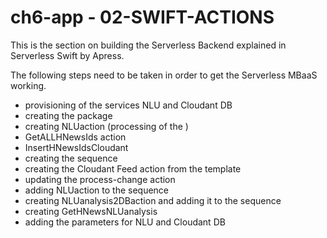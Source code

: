 # ch6-app - 02-SWIFT-ACTIONS
This is the section on building the Serverless Backend explained in Serverless Swift by Apress.

The following steps need to be taken in order to get the Serverless MBaaS working.

- provisioning of the services NLU and Cloudant DB
- creating the package
- creating NLUaction (processing of the )
- GetALLHNewsIds action 
- InsertHNewsIdsCloudant
- creating the sequence
- creating the Cloudant Feed action from the template
- updating the process-change action
- adding NLUaction to the sequence
- creating NLUanalysis2DBaction and adding it to the sequence
- creating GetHNewsNLUanalysis
- adding the parameters for NLU and Cloudant DB
